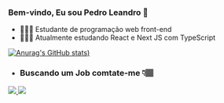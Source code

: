 ### Bem-vindo, Eu sou Pedro Leandro  👋



- 👨🏽‍💻 Estudante de programação web front-end
- 👨🏽‍🏫 Atualmente estudando React e Next JS com TypeScript 

[![Anurag's GitHub stats](https://github-readme-stats.vercel.app/api?username=augustoleandro))](https://github.com/anuraghazra/github-readme-stats)

- ### Buscando um Job comtate-me 👇🏽
<div>
  <a href="https://www.linkedin.com/in/pedro-leandro-a77a7b1b9/" target="_blank">
     <img src="https://img.icons8.com/color/50/000000/linkedin.png"/>
  </a>
  <a href="malito:pedroaugustoleandro123@gmail.com"target="_blank">
     <img src="https://img.icons8.com/color/50/000000/gmail--v2.png"/>
  </a>
</div>


